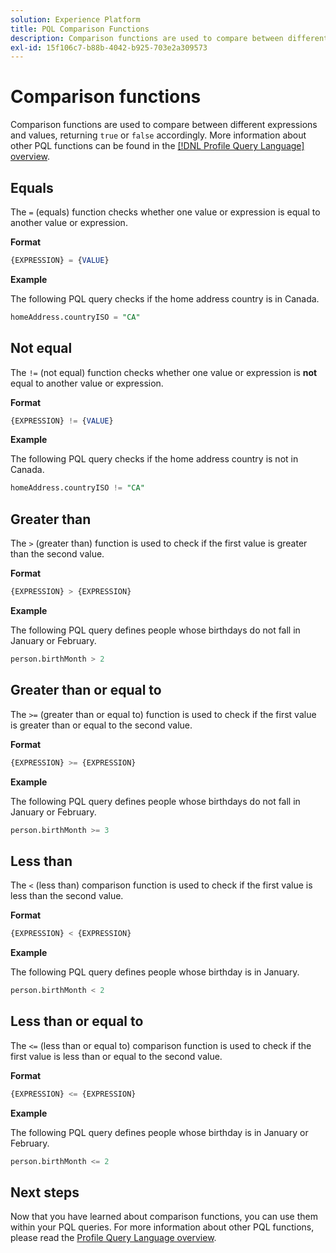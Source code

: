 ```yaml
---
solution: Experience Platform
title: PQL Comparison Functions
description: Comparison functions are used to compare between different expressions and values, returning "true" or "false" accordingly.
exl-id: 15f106c7-b88b-4042-b925-703e2a309573
---
```

# Comparison functions

Comparison functions are used to compare between different expressions and values, returning `true` or `false` accordingly. More information about other PQL functions can be found in the [[!DNL Profile Query Language] overview](./overview.md).

## Equals

The `=` (equals) function checks whether one value or expression is equal to another value or expression. 

**Format**

```sql
{EXPRESSION} = {VALUE}
```

**Example**

The following PQL query checks if the home address country is in Canada.

```sql
homeAddress.countryISO = "CA"
```

## Not equal

The `!=` (not equal) function checks whether one value or expression is **not** equal to another value or expression.

**Format**

```sql
{EXPRESSION} != {VALUE}
```

**Example**

The following PQL query checks if the home address country is not in Canada.

```sql
homeAddress.countryISO != "CA"
```

## Greater than

The `>` (greater than) function is used to check if the first value is greater than the second value.

**Format**

```sql
{EXPRESSION} > {EXPRESSION} 
```

**Example**

The following PQL query defines people whose birthdays do not fall in January or February.

```sql
person.birthMonth > 2
```

## Greater than or equal to

The `>=` (greater than or equal to) function is used to check if the first value is greater than or equal to the second value.

**Format**

```sql
{EXPRESSION} >= {EXPRESSION} 
```

**Example**

The following PQL query defines people whose birthdays do not fall in January or February.

```sql
person.birthMonth >= 3
```

## Less than

The `<` (less than) comparison function is used to check if the first value is less than the second value.

**Format**

```sql
{EXPRESSION} < {EXPRESSION} 
```

**Example**

The following PQL query defines people whose birthday is in January.

```sql
person.birthMonth < 2
```

## Less than or equal to

The `<=` (less than or equal to) comparison function is used to check if the first value is less than or equal to the second value.

**Format**

```sql
{EXPRESSION} <= {EXPRESSION} 
```

**Example**

The following PQL query defines people whose birthday is in January or February.

```sql
person.birthMonth <= 2
```

## Next steps

Now that you have learned about comparison functions, you can use them within your PQL queries. For more information about other PQL functions, please read the [Profile Query Language overview](./overview.md).
